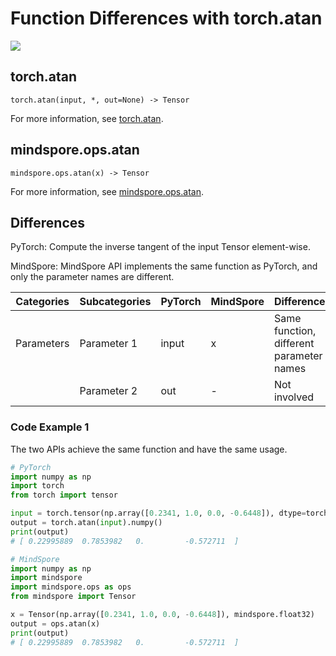 # Function Differences with torch.atan

<a href="https://gitee.com/mindspore/docs/blob/master/docs/mindspore/source_en/note/api_mapping/pytorch_diff/atan.md" target="_blank"><img src="https://mindspore-website.obs.cn-north-4.myhuaweicloud.com/website-images/master/resource/_static/logo_source_en.png"></a>

## torch.atan

```text
torch.atan(input, *, out=None) -> Tensor
```

For more information, see [torch.atan](https://pytorch.org/docs/1.8.1/generated/torch.atan.html).

## mindspore.ops.atan

```text
mindspore.ops.atan(x) -> Tensor
```

For more information, see [mindspore.ops.atan](https://mindspore.cn/docs/en/master/api_python/ops/mindspore.ops.atan.html).

## Differences

PyTorch: Compute the inverse tangent of the input Tensor element-wise.

MindSpore: MindSpore API implements the same function as PyTorch, and only the parameter names are different.

| Categories | Subcategories   | PyTorch     | MindSpore   | Differences   |
| ---- | ----- | ------- | --------- | -------------- |
| Parameters | Parameter 1 | input   | x | Same function, different parameter names |
|  | Parameter 2 | out | - | Not involved |

### Code Example 1

The two APIs achieve the same function and have the same usage.

```python
# PyTorch
import numpy as np
import torch
from torch import tensor

input = torch.tensor(np.array([0.2341, 1.0, 0.0, -0.6448]), dtype=torch.float32)
output = torch.atan(input).numpy()
print(output)
# [ 0.22995889  0.7853982   0.         -0.572711  ]

# MindSpore
import numpy as np
import mindspore
import mindspore.ops as ops
from mindspore import Tensor

x = Tensor(np.array([0.2341, 1.0, 0.0, -0.6448]), mindspore.float32)
output = ops.atan(x)
print(output)
# [ 0.22995889  0.7853982   0.         -0.572711  ]
```
